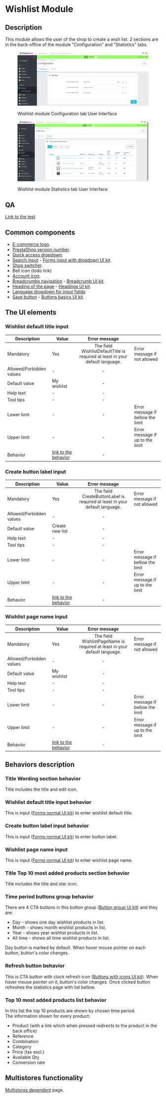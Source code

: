 # Wishlist Module

## Description

This module allows the user of the shop to create a wish list. 2 sections are in the back-office of the module "Configuration" and "Statistics" tabs.

<figure><img src="../../../../../.gitbook/assets/image (43).png" alt="Wishlist module Configuration tab User Interface"><figcaption><p>Wishlist module Configuration tab User Interface</p></figcaption></figure>

<figure><img src="../../../../../.gitbook/assets/image (39).png" alt="Wishlist module Statistics tab User Interface"><figcaption><p>Wishlist module Statistics tab User Interface</p></figcaption></figure>

## QA&#x20;

[Link to the test](https://build.prestashop-project.org/test-scenarios/scenarios/core/functional/bo/modules/module-manager/modules.html)

## Common components <a href="#common-components" id="common-components"></a>

* [E-commerce logo](../../../common-components/back-office-header/prestashop-logo.md).
* [PrestaShop version number](../../../common-components/prestashop-version-number.md).
* [Quick access dropdown](../../../common-components/quick-access-dropdown.md).
* [Search input](../../../common-components/search-input-field.md) - [Forms input with dropdown UI kit](https://build.prestashop-project.org/prestashop-ui-kit/?path=/story/forms--input-with-dropdown).
* [Shop switcher](../../../common-components/shop-switcher.md).
* Bell icon (todo link)
* [Account icon](../../../common-components/account-icon.md).
* [Breadcrumbs navigation](../../../common-components/breadcrumbs.md) - [Breadcrumb UI kit](https://build.prestashop.com/prestashop-ui-kit/?path=/story/breadcrumb--breadcrumb).
* [Heading of the page](../../../common-components/heading-of-the-page.md) - [Headings UI ](https://build.prestashop.com/prestashop-ui-kit/?path=/story/headings--headings)[kit](https://build.prestashop-project.org/prestashop-ui-kit/?path=/story/headings--headings).
* [Language dropdown for input fields](../../../common-components/language-dropdown-for-input-fields.md)
* [Save button](../../../common-components/save-button.md) -  [Buttons basics UI kit](https://build.prestashop.com/prestashop-ui-kit/?path=/story/buttons--basics).

## The UI elements

### Wishlist default title input

<table><thead><tr><th>Description</th><th>Value</th><th align="center">Error message</th><th data-hidden></th></tr></thead><tbody><tr><td>Mandatory</td><td>Yes</td><td align="center">The field WishlistDefaultTitle is required at least in your default language.</td><td>Error message if not allowed</td></tr><tr><td>Allowed/Forbidden values</td><td>-</td><td align="center">-</td><td></td></tr><tr><td>Default value</td><td>My wishlist</td><td align="center">-</td><td></td></tr><tr><td>Help text</td><td>-</td><td align="center">-</td><td></td></tr><tr><td>Tool tips</td><td>-</td><td align="center">-</td><td></td></tr><tr><td>Lower limit</td><td>-</td><td align="center">-</td><td>Error message if bellow the limit</td></tr><tr><td>Upper limit</td><td>-</td><td align="center">-</td><td>Error message if up to the limit</td></tr><tr><td>Behavior</td><td><a href="wishlist-module.md#wishlist-default-title-input-behavior">link to the behavior</a></td><td align="center">-</td><td></td></tr></tbody></table>

### Create button label input

<table><thead><tr><th>Description</th><th>Value</th><th align="center">Error message</th><th data-hidden></th></tr></thead><tbody><tr><td>Mandatory</td><td>Yes</td><td align="center">The field CreateButtonLabel is required at least in your default language.</td><td>Error message if not allowed</td></tr><tr><td>Allowed/Forbidden values</td><td>-</td><td align="center">-</td><td></td></tr><tr><td>Default value</td><td>Create new list</td><td align="center">-</td><td></td></tr><tr><td>Help text</td><td>-</td><td align="center">-</td><td></td></tr><tr><td>Tool tips</td><td>-</td><td align="center">-</td><td></td></tr><tr><td>Lower limit</td><td>-</td><td align="center">-</td><td>Error message if bellow the limit</td></tr><tr><td>Upper limit</td><td>-</td><td align="center">-</td><td>Error message if up to the limit</td></tr><tr><td>Behavior</td><td><a href="wishlist-module.md#create-button-label-input-behavior">link to the behavior</a></td><td align="center">-</td><td></td></tr></tbody></table>

### Wishlist page name input

<table><thead><tr><th>Description</th><th>Value</th><th align="center">Error message</th><th data-hidden></th></tr></thead><tbody><tr><td>Mandatory</td><td>Yes</td><td align="center">The field WishlistPageName is required at least in your default language.</td><td>Error message if not allowed</td></tr><tr><td>Allowed/Forbidden values</td><td>-</td><td align="center">-</td><td></td></tr><tr><td>Default value</td><td>My wishlist</td><td align="center">-</td><td></td></tr><tr><td>Help text</td><td>-</td><td align="center">-</td><td></td></tr><tr><td>Tool tips</td><td>-</td><td align="center">-</td><td></td></tr><tr><td>Lower limit</td><td>-</td><td align="center">-</td><td>Error message if bellow the limit</td></tr><tr><td>Upper limit</td><td>-</td><td align="center">-</td><td>Error message if up to the limit</td></tr><tr><td>Behavior</td><td><a href="wishlist-module.md#wishlist-page-name-input-1">link to the behavior</a></td><td align="center">-</td><td></td></tr></tbody></table>

## Behaviors description

### **Title Wording section** behavior

Title includes the title and edit icon.

### Wishlist default title input behavior

This is input ([Forms normal UI kit](https://build.prestashop-project.org/prestashop-ui-kit/?path=/story/forms--normal)) to enter wishlist default title.

### Create button label input behavior

This is input ([Forms normal UI kit](https://build.prestashop-project.org/prestashop-ui-kit/?path=/story/forms--normal)) to enter button label.

### Wishlist page name input

This is input ([Forms normal UI kit](https://build.prestashop-project.org/prestashop-ui-kit/?path=/story/forms--normal)) to enter wishlist page name.

### **Title Top 10 most added products section** behavior

Title includes the title and star icon.

### Time period buttons group behavior

There are 4 CTA buttons in this button group ([Button group UI kit](https://build.prestashop-project.org/prestashop-ui-kit/?path=/story/buttons--button-group)) and they are:

* Day - shows one day wishlist products in list.
* Month - shows month wishlist products in list.
* Year - shows year wishlist products in list.
* All time - shows all time wishlist products in list.

Day button is marked by default. When hover mouse pointer on each button, button's color changes.

### Refresh button behavior

This is CTA button with clock refresh icon ([Buttons with icons UI kit](https://build.prestashop-project.org/prestashop-ui-kit/?path=/story/buttons--buttons-with-icons)). When hover mouse pointer on it, button's color changes. Once clicked button refreshes the statistics page with list bellow.

### Top 10 most added products list behavior

In this list the top 10 products are shown by chosen time period.\
The information shown for every product:

* Product (with a link which when pressed redirects to the product in the back office)
* Reference
* Combination
* Category
* Price (tax excl.)
* Available Qty
* Conversion rate

## Multistores functionality

[Multistores dependent](../../../common-components/multistores-dependent.md) page.
